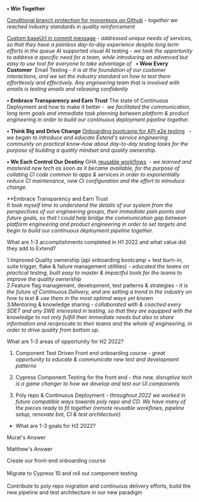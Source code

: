 **• Win Together** 

[Conditional branch protection for monorepos on Github](https://youtu.be/BFAou8IDTLQ) - _together we_ _reached industry standards in quality reinforcement_

[Custom baseUrl in commit message](https://github.com/helloextend/gha-reusable-workflows/pull/13) - _addressed unique needs of services, so that they have a painless day-to-day experience despite long term efforts in the queue_ AI supported visual AI testing _- we took the opportunity to address a specific need for a team, while introducing an advanced but easy to use tool for everyone to take advantage of_   **• Wow Every Customer**  Email Testing - _it is at the foundation of our customer interactions, and we set the industry standard on how to test them effortlessly and effectively. Any engineering team that is involved with emails is testing emails and releasing confidently_ 

**• Embrace Transparency and Earn Trust** The state of Continuous Deployment and how to make it better -  _we facilitated the communication, long term goals and immediate task planning between platform & product engineering in order to build our continuous deployment pipeline together._

**• Think Big and Drive Change** [Onboarding bootcamp for API e2e testing](https://helloextend.atlassian.net/wiki/spaces/ENG/pages/1354400102/Lesson+8+-+End+to+End+Testing)   - _we began to introduce and educate Extend's service engineering community on practical know-how about day-to-day testing tasks for the purpose of building a quality mindset and quality ownership._ 

**• We Each Control Our Destiny** GHA [reusable workflows](https://docs.github.com/en/actions/using-workflows/reusing-workflows)  - _we learned and mastered new tech as soon as it became available, for the purpose of collating CI code common to apps & services in order to exponentially reduce CI maintenance, new CI configuration and the effort to introduce change._

**Embrace Transparency and Earn Trust  
*It took myself time to understand the details of our system from the perspectives of our engineering groups, their immediate pain points and future goals, so that I could help bridge the communication gap between platform engineering and product engineering in order to set targets and begin to build our continuous deployment pipeline together.*


What are 1-3 accomplishments completed in H1 2022 and what value did they add to Extend?

1.Improved Quality ownership (api onboarding bootcamp + test burn-in, suite trigger, flake & failure management utilities) - _educated the teams on practical testing, built_ _easy to master & impactful tools for the teams to improve the quality ownership_  
2.Feature flag management, development, test patterns & strategies - _it is the future of Continuous Delivery, and are setting a trend in the industry on how to test & use them in the most optimal ways yet known_  
3.Mentoring & knowledge sharing - _collaborated with & coached every SDET and any SWE interested in testing, so that they are equipped with the knowledge to not only fulfill their immediate needs but also to share information and reciprocate to their teams and the whole of engineering, in order to drive quality from bottom up._


What are 1-3 areas of opportunity for H2 2022?
1. Component Test Driven Front end onboarding course - _great opportunity to educate & communicate new test and development patterns_

2. Cypress Component Testing for the front end - _this new, disruptive tech is a game changer to how we develop and test our UI components_

3. Poly repo & Continuous Deployment - _throughout 2022 we worked in future compatible ways towards poly repo and CD. We have many of the pieces ready to fit together (remote reusable workflows, pipeline setup, renovate bot, CI & test architecture)._

-   What are 1-3 goals for H2 2022?

Murat's Answer

Matthew's Answer

Create our front-end onboarding course   
   
Migrate to Cypress 10 and roll out component testing   
   
Contribute to poly repo migration and continuous delivery efforts, build the new pipeline and test architecture in our new paradigm